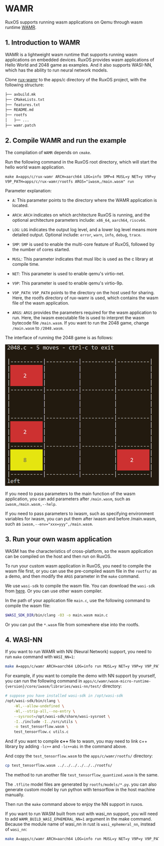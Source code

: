 # WAMR

RuxOS supports running wasm applications on Qemu through wasm runtime [WAMR](https://github.com/bytecodealliance/wasm-micro-runtime).

## 1. Introduction to WAMR

WAMR is a lightweight wasm runtime that supports running wasm applications on embedded devices. RuxOS provides wasm applications of Hello World and 2048 game as examples. And it also supports WASI-NN, which has the ability to run neural network models.

Clone [rux-wamr](https://github.com/syswonder/rux-wamr) to the apps/c directory of the RuxOS project, with the following structure:

```txt
├── axbuild.mk
├── CMakeLists.txt
├── features.txt
├── README.md
├── rootfs
│   ├── ...
├── wamr.patch
```

## 2. Compile WAMR and run the example

The compilation of `WAMR` depends on `cmake`.

Run the following command in the RuxOS root directory, which will start the hello world wasm application.

```shell
make A=apps/c/rux-wamr ARCH=aarch64 LOG=info SMP=4 MUSL=y NET=y V9P=y V9P_PATH=apps/c/rux-wamr/rootfs ARGS="iwasm,/main.wasm" run
```

Parameter explanation:

* `A`: This parameter points to the directory where the WAMR application is located.

* `ARCH`: `ARCH` indicates on which architecture RuxOS is running, and the optional architecture parameters include: `x86_64`, `aarch64`, `riscv64`.

* `LOG`: `LOG` indicates the output log level, and a lower log level means more detailed output. Optional include: `error`, `warn`, `info`, `debug`, `trace`.

* `SMP`: `SMP` is used to enable the multi-core feature of RuxOS, followed by the number of cores started.

* `MUSL`: This parameter indicates that musl libc is used as the c library at compile time.

* `NET`: This parameter is used to enable qemu's virtio-net.

* `V9P`: This parameter is used to enable qemu's virtio-9p.

* `V9P_PATH`: `V9P_PATH` points to the directory on the host used for sharing. Here, the rootfs directory of rux-wamr is used, which contains the wasm file of the wasm application.

* `ARGS`: `ARGS` provides the parameters required for the wasm application to run. Here, the iwasm executable file is used to interpret the wasm bytecode file `/main.wasm`. If you want to run the 2048 game, change `/main.wasm` to `/2048.wasm`. 

The interface of running the 2048 game is as follows:

![2048](img/2048.png)

If you need to pass parameters to the main function of the wasm application, you can add parameters after `/main.wasm`, such as `iwasm,/main.wasm,--help`.

If you need to pass parameters to iwasm, such as specifying environment variables for iwasm, you can put them after iwasm and before /main.wasm, such as `iwasm,--env="xxx=yyy",/main.wasm`.

## 3. Run your own wasm application

WASM has the characteristics of cross-platform, so the wasm application can be compiled on the host and then run on RuxOS. 

To run your custom wasm application in RuxOS, you need to compile the wasm file first, or you can use the pre-compiled wasm file in the `rootfs/` as a demo, and then modify the `ARGS` parameter in the `make` command.

We use `wasi-sdk` to compile the wasm file. You can download the `wasi-sdk` from [here](https://github.com/WebAssembly/wasi-sdk). Or you can use other wasm compiler.

In the path of your application file `main.c`, use the following command to compile the wasm file:

```bash
$WASI_SDK_DIR/bin/clang -O3 -o main.wasm main.c
```

Or you can put the `*.wasm` file from somewhere else into the rootfs.

## 4. WASI-NN

If you want to run WAMR with NN (Neural Network) support, you need to run `make` command with `WASI_NN=1`:

```bash
make A=apps/c/wamr ARCH=aarch64 LOG=info run MUSL=y NET=y V9P=y V9P_PATH=apps/c/wamr/rootfs ARGS="iwasm,--env="TARGET=cpu",--dir=.,/test_tensorflow.wasm" WASI_NN=1
```

For example, if you want to compile the demo with NN support by yourself, you can run the following command in `apps/c/wamr/wasm-micro-runtime-{version}/core/iwasm/libraries/wasi-nn/test/` directory:

```bash
# suppose you have installed wasi-sdk in /opt/wasi-sdk
/opt/wasi-sdk/bin/clang \
    -Wl,--allow-undefined \
    -Wl,--strip-all,--no-entry \
    --sysroot=/opt/wasi-sdk/share/wasi-sysroot \
    -I../include -I../src/utils \
    -o test_tensorflow.wasm \
    test_tensorflow.c utils.c
```

And if you want to compile **c++** file to wasm, you may need to link c++ library by adding `-lc++` and `-lc++abi` in the command above.

And copy the `test_tensorflow.wasm` to the `apps/c/wamr/rootfs/` directory:

```bash
cp test_tensorflow.wasm ../../../../../../rootfs/
```

The method to run another file `test_tensorflow_quantized.wasm` is the same.

The `.tflite` model files are generated by `rootfs/models/*.py`. you can also generate custom model by run python with tensorflow in the host machine manually.

Then run the `make` command above to enjoy the NN support in ruxos.

If you want to run WASM built from rust with wasi_nn support, you will need to add `WAMR_BUILD_WASI_EPHEMERAL_NN=1` argument in the make command. Because the module name of wasi_nn in rust is `wasi_ephemeral_nn`, instead of `wasi_nn`:

```bash
make A=apps/c/wamr ARCH=aarch64 LOG=info run MUSL=y NET=y V9P=y V9P_PATH=apps/c/wamr/rootfs ARGS="iwasm,--env="TARGET=cpu",--dir=.,/built_from_rust.wasm" WASI_NN=1 WAMR_BUILD_WASI_EPHEMERAL_NN=1
```
